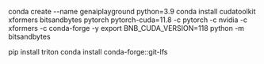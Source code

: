conda create --name genaiplayground python=3.9
conda install cudatoolkit xformers bitsandbytes pytorch pytorch-cuda=11.8   -c pytorch -c nvidia -c xformers -c conda-forge -y
export BNB_CUDA_VERSION=118
python -m bitsandbytes

pip install triton
conda install conda-forge::git-lfs
